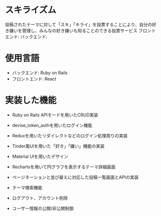 # スキライズム
投稿されたテーマに対して「スキ」「キライ」を投票することにより、自分の好き嫌いを管理し、みんなの好き嫌いも知ることのできる投票サービス
フロントエンド: 
バックエンド: 
# 使用言語
* バックエンド: Ruby on Rails
* フロントエンド: React
# 実装した機能
* Ruby on Rails APIモードを用いたCRUD実装

* devise_token_authを用いたログイン機能

* Reduxを用いたリダイレクトなどのログイン処理周りの実装

* Tinder風UIを用いた「好き」「嫌い」機能の実装

* Material UIを用いたデザイン
* Rechartsを用いて円グラフを表示するテーマ詳細画面
* ページネーションと並び替えに対応した投稿一覧画面とAPIの実装
* テーマ検索機能
* ログアウト、アカウント削除
* ユーザー情報の公開/非公開制御
